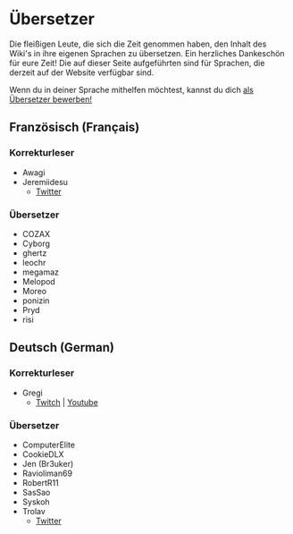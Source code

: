 # Übersetzer
Die fleißigen Leute, die sich die Zeit genommen haben, den Inhalt des Wiki's in ihre eigenen Sprachen zu übersetzen. Ein herzliches Dankeschön für eure Zeit! Die auf dieser Seite aufgeführten sind für Sprachen, die derzeit auf der Website verfügbar sind.

Wenn du in deiner Sprache mithelfen möchtest, kannst du dich [als Übersetzer bewerben!](https://forms.gle/e3BqA3poMjESARe76)

## Französisch (Français)

### Korrekturleser

* Awagi
* Jeremiidesu
  * [Twitter](https://twitter.com/Jeremiidesu)

### Übersetzer

* COZAX
* Cyborg
* ghertz
* leochr
* megamaz
* Melopod
* Moreo
* ponizin
* Pryd
* risi

## Deutsch (German)

### Korrekturleser

* Gregi
  * [Twitch](https://www.twitch.tv/grregi) | [Youtube](https://www.youtube.com/user/gregiplays)

### Übersetzer

* ComputerElite
* CookieDLX
* Jen (Br3uker)
* Ravioliman69
* RobertR11
* SasSao
* Syskoh
* Trolav
  * [Twitter](twitter.com/Trolav1)
